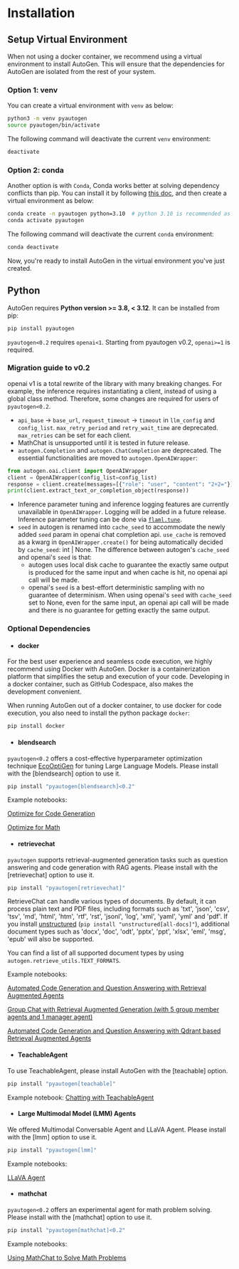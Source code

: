 # Installation

## Setup Virtual Environment

When not using a docker container, we recommend using a virtual environment to install AutoGen. This will ensure that the dependencies for AutoGen are isolated from the rest of your system.

### Option 1: venv

You can create a virtual environment with `venv` as below:
```bash
python3 -m venv pyautogen
source pyautogen/bin/activate
```

The following command will deactivate the current `venv` environment:
```bash
deactivate
```

### Option 2: conda

Another option is with `Conda`, Conda works better at solving dependency conflicts than pip. You can install it by following [this doc](https://docs.conda.io/projects/conda/en/stable/user-guide/install/index.html),
and then create a virtual environment as below:
```bash
conda create -n pyautogen python=3.10  # python 3.10 is recommended as it's stable and not too old
conda activate pyautogen
```

The following command will deactivate the current `conda` environment:
```bash
conda deactivate
```

Now, you're ready to install AutoGen in the virtual environment you've just created.

## Python

AutoGen requires **Python version >= 3.8, < 3.12**. It can be installed from pip:

```bash
pip install pyautogen
```

`pyautogen<0.2` requires `openai<1`. Starting from pyautogen v0.2, `openai>=1` is required.

<!--
or conda:
```
conda install pyautogen -c conda-forge
``` -->

### Migration guide to v0.2

openai v1 is a total rewrite of the library with many breaking changes. For example, the inference requires instantiating a client, instead of using a global class method.
Therefore, some changes are required for users of `pyautogen<0.2`.

- `api_base` -> `base_url`, `request_timeout` -> `timeout` in `llm_config` and `config_list`. `max_retry_period` and `retry_wait_time` are deprecated. `max_retries` can be set for each client.
- MathChat is unsupported until it is tested in future release.
- `autogen.Completion` and `autogen.ChatCompletion` are deprecated. The essential functionalities are moved to `autogen.OpenAIWrapper`:
```python
from autogen.oai.client import OpenAIWrapper
client = OpenAIWrapper(config_list=config_list)
response = client.create(messages=[{"role": "user", "content": "2+2="}])
print(client.extract_text_or_completion_object(response))
```
- Inference parameter tuning and inference logging features are currently unavailable in `OpenAIWrapper`. Logging will be added in a future release.
Inference parameter tuning can be done via [`flaml.tune`](https://microsoft.github.io/FLAML/docs/Use-Cases/Tune-User-Defined-Function).
- `seed` in autogen is renamed into `cache_seed` to accommodate the newly added `seed` param in openai chat completion api. `use_cache` is removed as a kwarg in `OpenAIWrapper.create()` for being automatically decided by `cache_seed`: int | None. The difference between autogen's `cache_seed` and openai's `seed` is that:
    * autogen uses local disk cache to guarantee the exactly same output is produced for the same input and when cache is hit, no openai api call will be made.
    * openai's `seed` is a best-effort deterministic sampling with no guarantee of determinism. When using openai's `seed` with `cache_seed` set to None, even for the same input, an openai api call will be made and there is no guarantee for getting exactly the same output.


### Optional Dependencies
- #### docker

For the best user experience and seamless code execution, we highly recommend using Docker with AutoGen. Docker is a containerization platform that simplifies the setup and execution of your code. Developing in a docker container, such as GitHub Codespace, also makes the development convenient.

When running AutoGen out of a docker container, to use docker for code execution, you also need to install the python package `docker`:
```bash
pip install docker
```

- #### blendsearch

`pyautogen<0.2` offers a cost-effective hyperparameter optimization technique [EcoOptiGen](https://arxiv.org/abs/2303.04673) for tuning Large Language Models. Please install with the [blendsearch] option to use it.
```bash
pip install "pyautogen[blendsearch]<0.2"
```

Example notebooks:

[Optimize for Code Generation](https://github.com/microsoft/autogen/blob/main/notebook/oai_completion.ipynb)

[Optimize for Math](https://github.com/microsoft/autogen/blob/main/notebook/oai_chatgpt_gpt4.ipynb)

- #### retrievechat

`pyautogen` supports retrieval-augmented generation tasks such as question answering and code generation with RAG agents. Please install with the [retrievechat] option to use it.
```bash
pip install "pyautogen[retrievechat]"
```

RetrieveChat can handle various types of documents. By default, it can process
plain text and PDF files, including formats such as 'txt', 'json', 'csv', 'tsv',
'md', 'html', 'htm', 'rtf', 'rst', 'jsonl', 'log', 'xml', 'yaml', 'yml' and 'pdf'.
If you install [unstructured](https://unstructured-io.github.io/unstructured/installation/full_installation.html)
(`pip install "unstructured[all-docs]"`), additional document types such as 'docx',
'doc', 'odt', 'pptx', 'ppt', 'xlsx', 'eml', 'msg', 'epub' will also be supported.

You can find a list of all supported document types by using `autogen.retrieve_utils.TEXT_FORMATS`.

Example notebooks:

[Automated Code Generation and Question Answering with Retrieval Augmented Agents](https://github.com/microsoft/autogen/blob/main/notebook/agentchat_RetrieveChat.ipynb)

[Group Chat with Retrieval Augmented Generation (with 5 group member agents and 1 manager agent)](https://github.com/microsoft/autogen/blob/main/notebook/agentchat_groupchat_RAG.ipynb)

[Automated Code Generation and Question Answering with Qdrant based Retrieval Augmented Agents](https://github.com/microsoft/autogen/blob/main/notebook/agentchat_qdrant_RetrieveChat.ipynb)


- #### TeachableAgent

To use TeachableAgent, please install AutoGen with the [teachable] option.
```bash
pip install "pyautogen[teachable]"
```

Example notebook:  [Chatting with TeachableAgent](https://github.com/microsoft/autogen/blob/main/notebook/agentchat_teachability.ipynb)



- #### Large Multimodal Model (LMM) Agents

We offered Multimodal Conversable Agent and LLaVA Agent. Please install with the [lmm] option to use it.
```bash
pip install "pyautogen[lmm]"
```

Example notebooks:

[LLaVA Agent](https://github.com/microsoft/autogen/blob/main/notebook/agentchat_lmm_llava.ipynb)


- #### mathchat

`pyautogen<0.2` offers an experimental agent for math problem solving. Please install with the [mathchat] option to use it.
```bash
pip install "pyautogen[mathchat]<0.2"
```

Example notebooks:

[Using MathChat to Solve Math Problems](https://github.com/microsoft/autogen/blob/main/notebook/agentchat_MathChat.ipynb)
